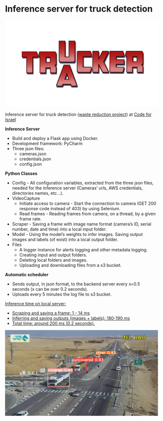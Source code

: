 # Inference server for truck detection 

![Traucker](/assets/images/traucker.png "Traucker")

Inference server for truck detection ([waste reduction project](https://www.codeforisrael.org/project/%D7%94%D7%A9%D7%9C%D7%9B%D7%AA-%D7%A4%D7%A1%D7%95%D7%9C%D7%AA-%D7%9C%D7%90-%D7%97%D7%95%D7%A7%D7%99%D7%AA-%D7%91%D7%A0%D7%92%D7%91)) at [Code for Israel](https://www.codeforisrael.org/)

**Inference Server**
* Build and deploy a Flask app using Docker.
* Development framework: PyCharm
* Three json files:
  * cameras.json
  * credentials.json
  * config.json

**Python Classes**
* Config - All configuration variables, extracted from the three json files, needed for the inference server (Cameras’ urls, AWS credentials, directories names, etc...).
* VideoCapture
  * Initiate access to camera - Start the connection to camera (GET 200 response code instead of 403) by using Selenium.
  * Read frames - Reading frames from camera, on a thread, by a given frame rate.
* Scraper - Saving a frame with image name format (camera’s ID, serial number, date and time) into a local input folder.
* Model - Using the model’s weights to infer images. Saving output images and labels (of exist) into a local output folder.
* Files
  * A logger instance for alerts logging and other metadata logging.
  * Creating input and output folders.
  * Deleting local folders and images.
  * Uploading and downloading files from a s3 bucket.

**Automatic scheduler**
 * Sends output, in json format, to the backend server every x=0.5 seconds (x can be over 0.2 seconds).
 * Uploads every 5 minutes the log file to s3 bucket.

<u>Inference time on local server<u>:
* Scraping and saving a frame: 1 - 14 ms
* Inferring and saving outputs (images + labels): 180-190 ms
* Total time: around 200 ms (0.2 seconds).

![Truck detection](/assets/images/classes.png "Truck detection")
